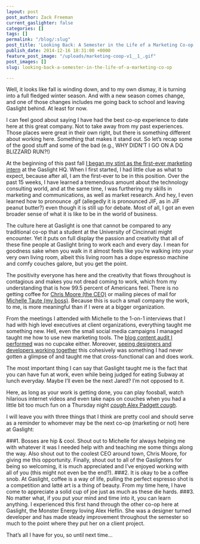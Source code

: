 ```yaml
---
layout: post
post_author: Zack Freeman
current_gaslighter: false
categories: []
tags: []
permalink: "/blog/:slug"
post_title: 'Looking Back: A Semester in the Life of a Marketing Co-op'
publish_date: 2014-12-16 18:31:00 +0000
feature_post_image: "/uploads/marketing-coop-v1__1_.gif"
post_images: []
slug: looking-back-a-semester-in-the-life-of-a-marketing-co-op

---
```

Well, it looks like fall is winding down, and to my own dismay, it is turning into a full fledged winter season. And with a new season comes change, and one of those changes includes me going back to school and leaving Gaslight behind. At least for now. 

I can feel good about saying I have had the best co-op experience to date here at this great company. Not to take away from my past experiences. Those places were great in their own right, but there is something different about working here. Something that makes it stand out. So let’s recap some of the good stuff and some of the bad (e.g., WHY DIDN’T I GO ON A DQ BLIZZARD RUN?!) 

At the beginning of this past fall [I began my stint as the first-ever marketing intern](https://teamgaslight.com/blog/a-few-weeks-in-the-life-of-a-marketing-co-op) at the Gaslight HQ. When I first started, I had little clue as what to expect, because after all, I am the first-ever to be in this position. Over the past 15 weeks, I have learned a tremendous amount about the technology consulting world, and at the same time, I was furthering my skills in marketing and communications, as well as market research. And hey, I even learned how to pronounce .gif (allegedly it is pronounced JIF, as in JIF peanut butter?) even though it is still up for debate. Most of all, I got an even broader sense of what it is like to be in the world of business.

The culture here at Gaslight is one that cannot be compared to any traditional co-op that a student at the University of Cincinnati might encounter. Yet it puts on full display the passion and creativity that all of these fine people at Gaslight bring to work each and every day. I mean for goodness sake when you walk in it almost feels like you’re walking into your very own living room, albeit this living room has a dope espresso machine and comfy couches galore, but you get the point. 

The positivity everyone has here and the creativity that flows throughout is contagious and makes you not dread coming to work, which from my understanding that is how 99.5 percent of Americans feel. There is no getting coffee for [Chris Moore (the CEO)](https://teamgaslight.com/people/chris-moore) or mailing pieces of mail for [Michelle Taute (my boss)](https://teamgaslight.com/people/michelle-taute). Because this is such a small company the work, to me, is more meaningful than if I were at a bigger organization. 

From the meetings I attended with Michelle to the 1-on-1 interviews that I had with high level executives at client organizations, everything taught me something new. Hell, even the small social media campaigns I managed taught me how to use new marketing tools. The [blog content audit I performed](https://teamgaslight.com/blog/mining-for-data-gold-what-we-learned-from-our-blog-content-audit) was no cupcake either. Moreover, [seeing designers and developers working together](https://teamgaslight.com/blog/why-every-designer-should-make-friends-with-developers) this cohesively was something I had never gotten a glimpse of and taught me that cross-functional can and does work.

The most important thing I can say that Gaslight taught me is the fact that you can have fun at work, even while being judged for eating Subway at lunch everyday. Maybe I’ll even be the next Jared? I’m not opposed to it. 

Here, as long as your work is getting done, you can play foosball, watch hilarious internet videos and even take naps on couches when you had a little bit too much fun on a Thursday night [*cough* Alex Padgett  *cough*](https://teamgaslight.com/people/alex-padgett).

I will leave you with three things that I think are pretty cool and should serve as a reminder to whomever may be the next co-op (marketing or not) here at Gaslight:

###1. Bosses are hip & cool. 
Shout out to Michelle for always helping me with whatever it was I needed help with and teaching me some things along the way. Also shout out to the coolest CEO around town, Chris Moore, for giving me this opportunity. Finally, shout out to all of the Gaslighters for being so welcoming, it is much appreciated and I’ve enjoyed working with all of you (this might not even be the end?).
###2. It is okay to be a coffee snob. 
At Gaslight, coffee is a way of life, pulling the perfect espresso shot is a competition and latté art is a thing of beauty. From my time here, I have come to appreciate a solid cup of joe just as much as these die hards.
###3. No matter what, if you put your mind and time into it, you can learn anything. 
I experienced this first hand through the other co-op here at Gaslight, the Monster Energy loving Alex Heflin. She was a designer turned developer and has made steady improvement throughout the semester so much to the point where they put her on a client project. 

That’s all I have for you, so until next time... 

